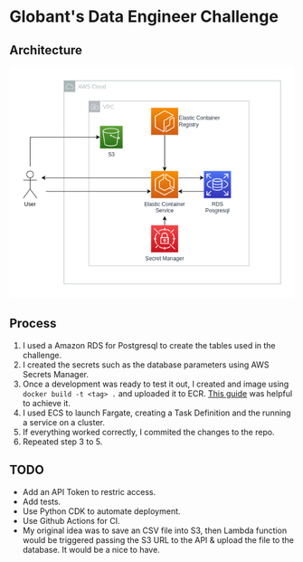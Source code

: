 # Globant's Data Engineer Challenge

## Architecture

<p align="center">
  <img src="/docs/images/architecture.png"/>
</p>

## Process

1. I used a Amazon RDS for Postgresql to create the tables used in the challenge.
2. I created the secrets such as the database parameters using AWS Secrets Manager.
3. Once a development was ready to test it out, I created and image using `docker build -t <tag> .` and uploaded it to ECR. [This guide](https://docs.aws.amazon.com/AmazonECR/latest/userguide/docker-push-ecr-image.html) was helpful to achieve it.
4. I used ECS to launch Fargate, creating a Task Definition and the running a service on a cluster.
5. If everything worked correctly, I commited the changes to the repo.
6. Repeated step 3 to 5.

## TODO
- Add an API Token to restric access.
- Add tests.
- Use Python CDK to automate deployment.
- Use Github Actions for CI.
- My original idea was to save an CSV file into S3, then Lambda function would be triggered passing the S3 URL to the API & upload the file to the database. It would be a nice to have.
